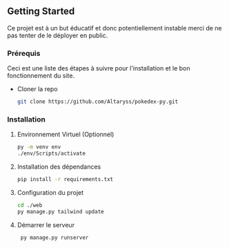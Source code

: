 <!-- GETTING STARTED -->
## Getting Started

Ce projet est à un but éducatif et donc potentiellement instable merci de ne pas tenter de le déployer en public.

### Prérequis

Ceci est une liste des étapes à suivre pour l'installation et le bon fonctionnement du site.

* Cloner la repo
  ```sh
  git clone https://github.com/Altaryss/pokedex-py.git
  ```
 
### Installation

1. Environnement Virtuel (Optionnel)
   ```sh
   py -m venv env
   ./env/Scripts/activate
   ```

2. Installation des dépendances
   ```sh
   pip install -r requirements.txt
   ```
3. Configuration du projet
   ```sh
   cd ./web
   py manage.py tailwind update
   ```
4. Démarrer le serveur
   ```sh
    py manage.py runserver
   ```
